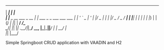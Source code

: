  _____                _                            
|  ___|              | |                           
| |__ _ __ ___  _ __ | | ___  _   _  ___  ___  ___ 
|  __| '_ ` _ \| '_ \| |/ _ \| | | |/ _ \/ _ \/ __|
| |__| | | | | | |_) | | (_) | |_| |  __/  __/\__ \
\____/_| |_| |_| .__/|_|\___/ \__, |\___|\___||___/
               | |             __/ |               
               |_|            |___/                

Simple Springboot CRUD application with VAADIN and H2